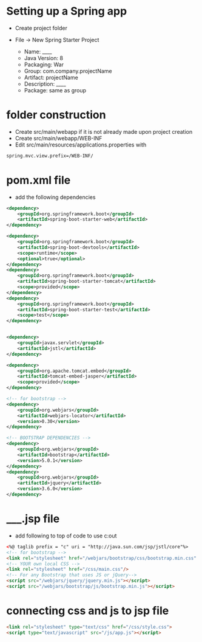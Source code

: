 # Setting up a Spring app
- Create project folder


- File -> New Spring Starter Project
  - Name: ____
  - Java Version: 8
  - Packaging: War
  - Group: com.company.projectName
  - Artifact: projectName
  - Description: ____
  - Package: same as group
  
# folder construction
- Create src/main/webapp if it is not already made upon project creation
- Create src/main/webapp/WEB-INF
- Edit src/main/resources/applications.properties with
```xml
spring.mvc.view.prefix=/WEB-INF/
```

# pom.xml file
  - add the following dependencies
```xml
<dependency>
    <groupId>org.springframework.boot</groupId>
    <artifactId>spring-boot-starter-web</artifactId>
</dependency>

<dependency>
    <groupId>org.springframework.boot</groupId>
    <artifactId>spring-boot-devtools</artifactId>
    <scope>runtime</scope>
    <optional>true</optional>
</dependency>
<dependency>
    <groupId>org.springframework.boot</groupId>
    <artifactId>spring-boot-starter-tomcat</artifactId>
    <scope>provided</scope>
</dependency>
<dependency>
    <groupId>org.springframework.boot</groupId>
    <artifactId>spring-boot-starter-test</artifactId>
    <scope>test</scope>
</dependency>


<dependency>
    <groupId>javax.servlet</groupId>
    <artifactId>jstl</artifactId>
</dependency>

<dependency>
    <groupId>org.apache.tomcat.embed</groupId>
    <artifactId>tomcat-embed-jasper</artifactId>
    <scope>provided</scope>
</dependency>

<!-- for bootstrap -->
<dependency>
    <groupId>org.webjars</groupId>
    <artifactId>webjars-locator</artifactId>
    <version>0.30</version>
</dependency>

<!-- BOOTSTRAP DEPENDENCIES -->
<dependency>
    <groupId>org.webjars</groupId>
    <artifactId>bootstrap</artifactId>
    <version>5.0.1</version>
</dependency>
<dependency>
    <groupId>org.webjars</groupId>
    <artifactId>jquery</artifactId>
    <version>3.6.0</version>
</dependency>
```
# ___.jsp file
- add following to top of code to use c:out
```html
<%@ taglib prefix = "c" uri = "http://java.sun.com/jsp/jstl/core"%>
<!-- for bootstrap -->
<link rel="stylesheet" href="/webjars/bootstrap/css/bootstrap.min.css" />
<!-- YOUR own local CSS -->
<link rel="stylesheet" href="/css/main.css"/>
<!-- For any Bootstrap that uses JS or jQuery-->
<script src="/webjars/jquery/jquery.min.js"></script>
<script src="/webjars/bootstrap/js/bootstrap.min.js"></script>
```

# connecting css and js to jsp file
```html
<link rel="stylesheet" type="text/css" href="/css/style.css">
<script type="text/javascript" src="/js/app.js"></script>
```
